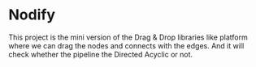 # Nodify
This project is the mini version of the Drag &amp; Drop libraries like platform where we can drag the nodes and connects with the edges. And it will check whether the pipeline the Directed Acyclic or not.
